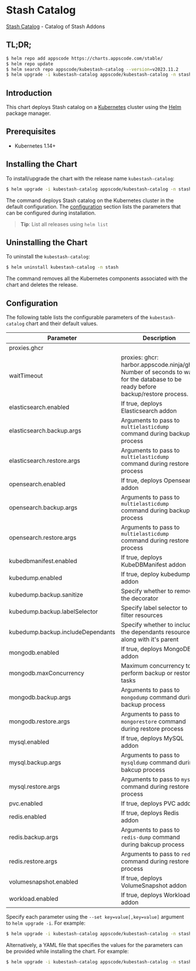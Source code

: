 # Stash Catalog

[Stash Catalog](https://github.com/stashed) - Catalog of Stash Addons

## TL;DR;

```bash
$ helm repo add appscode https://charts.appscode.com/stable/
$ helm repo update
$ helm search repo appscode/kubestash-catalog --version=v2023.11.2
$ helm upgrade -i kubestash-catalog appscode/kubestash-catalog -n stash --create-namespace --version=v2023.11.2
```

## Introduction

This chart deploys Stash catalog on a [Kubernetes](http://kubernetes.io) cluster using the [Helm](https://helm.sh) package manager.

## Prerequisites

- Kubernetes 1.14+

## Installing the Chart

To install/upgrade the chart with the release name `kubestash-catalog`:

```bash
$ helm upgrade -i kubestash-catalog appscode/kubestash-catalog -n stash --create-namespace --version=v2023.11.2
```

The command deploys Stash catalog on the Kubernetes cluster in the default configuration. The [configuration](#configuration) section lists the parameters that can be configured during installation.

> **Tip**: List all releases using `helm list`

## Uninstalling the Chart

To uninstall the `kubestash-catalog`:

```bash
$ helm uninstall kubestash-catalog -n stash
```

The command removes all the Kubernetes components associated with the chart and deletes the release.

## Configuration

The following table lists the configurable parameters of the `kubestash-catalog` chart and their default values.

|             Parameter             |                                                           Description                                                           |       Default        |
|-----------------------------------|---------------------------------------------------------------------------------------------------------------------------------|----------------------|
| proxies.ghcr                      |                                                                                                                                 | <code>ghcr.io</code> |
| waitTimeout                       | proxies: ghcr: harbor.appscode.ninja/ghcr Number of seconds to wait for the database to be ready before backup/restore process. | <code>300</code>     |
| elasticsearch.enabled             | If true, deploys Elasticsearch addon                                                                                            | <code>true</code>    |
| elasticsearch.backup.args         | Arguments to pass to `multielasticdump` command  during backup process                                                          | <code>""</code>      |
| elasticsearch.restore.args        | Arguments to pass to `multielasticdump` command during restore process                                                          | <code>""</code>      |
| opensearch.enabled                | If true, deploys Opensearch addon                                                                                               | <code>true</code>    |
| opensearch.backup.args            | Arguments to pass to `multielasticdump` command  during backup process                                                          | <code>""</code>      |
| opensearch.restore.args           | Arguments to pass to `multielasticdump` command during restore process                                                          | <code>""</code>      |
| kubedbmanifest.enabled            | If true, deploys KubeDBManifest addon                                                                                           | <code>true</code>    |
| kubedump.enabled                  | If true, deploy kubedump addon                                                                                                  | <code>true</code>    |
| kubedump.backup.sanitize          | Specify whether to remove the decorator                                                                                         | <code>true</code>    |
| kubedump.backup.labelSelector     | Specify label selector to filter resources                                                                                      | <code>""</code>      |
| kubedump.backup.includeDependants | Specify whether to include the dependants resources along with it's parent                                                      | <code>false</code>   |
| mongodb.enabled                   | If true, deploys MongoDB addon                                                                                                  | <code>true</code>    |
| mongodb.maxConcurrency            | Maximum concurrency to perform backup or restore tasks                                                                          | <code>3</code>       |
| mongodb.backup.args               | Arguments to pass to `mongodump` command during backup process                                                                  | <code>""</code>      |
| mongodb.restore.args              | Arguments to pass to `mongorestore` command during restore process                                                              | <code>""</code>      |
| mysql.enabled                     | If true, deploys MySQL addon                                                                                                    | <code>true</code>    |
| mysql.backup.args                 | Arguments to pass to `mysqldump` command  during bakcup process                                                                 | <code>""</code>      |
| mysql.restore.args                | Arguments to pass to `mysql` command during restore process                                                                     | <code>""</code>      |
| pvc.enabled                       | If true, deploys PVC addon                                                                                                      | <code>true</code>    |
| redis.enabled                     | If true, deploys Redis addon                                                                                                    | <code>true</code>    |
| redis.backup.args                 | Arguments to pass to `redis-dump` command  during bakcup process                                                                | <code>""</code>      |
| redis.restore.args                | Arguments to pass to `redis` command during restore process                                                                     | <code>""</code>      |
| volumesnapshot.enabled            | If true, deploys VolumeSnapshot addon                                                                                           | <code>true</code>    |
| workload.enabled                  | If true, deploys Workload addon                                                                                                 | <code>true</code>    |


Specify each parameter using the `--set key=value[,key=value]` argument to `helm upgrade -i`. For example:

```bash
$ helm upgrade -i kubestash-catalog appscode/kubestash-catalog -n stash --create-namespace --version=v2023.11.2 --set proxies.ghcr=ghcr.io
```

Alternatively, a YAML file that specifies the values for the parameters can be provided while
installing the chart. For example:

```bash
$ helm upgrade -i kubestash-catalog appscode/kubestash-catalog -n stash --create-namespace --version=v2023.11.2 --values values.yaml
```
